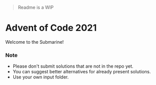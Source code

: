 > Readme is a WIP

# Advent of Code 2021

Welcome to the Submarine!

### Note
- Please don't submit solutions that are not in the repo yet.
- You can suggest better alternatives for already present solutions.
- Use your own input folder.